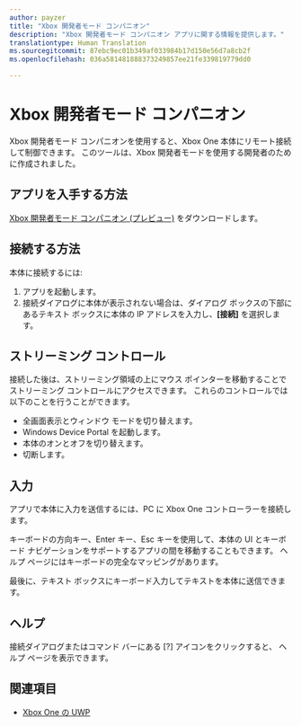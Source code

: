 ```yaml
---
author: payzer
title: "Xbox 開発者モード コンパニオン"
description: "Xbox 開発者モード コンパニオン アプリに関する情報を提供します。"
translationtype: Human Translation
ms.sourcegitcommit: 87ebc9ec01b349af033984b17d150e56d7a8cb2f
ms.openlocfilehash: 036a581481888373249857ee21fe339819779dd0

---
```


# Xbox 開発者モード コンパニオン

Xbox 開発者モード コンパニオンを使用すると、Xbox One 本体にリモート接続して制御できます。 このツールは、Xbox 開発者モードを使用する開発者のために作成されました。

## アプリを入手する方法  
[Xbox 開発者モード コンパニオン (プレビュー)](https://www.microsoft.com/store/p/xbox-dev-mode-companion/9nblggh519cp) をダウンロードします。

## 接続する方法   
本体に接続するには:

1. アプリを起動します。   
2. 接続ダイアログに本体が表示されない場合は、ダイアログ ボックスの下部にあるテキスト ボックスに本体の IP アドレスを入力し、**[接続]** を選択します。

## ストリーミング コントロール
接続した後は、ストリーミング領域の上にマウス ポインターを移動することでストリーミング コントロールにアクセスできます。 これらのコントロールでは以下のことを行うことができます。
* 全画面表示とウィンドウ モードを切り替えます。
* Windows Device Portal を起動します。
* 本体のオンとオフを切り替えます。
* 切断します。

## 入力
アプリで本体に入力を送信するには、PC に Xbox One コントローラーを接続します。   
    
キーボードの方向キー、Enter キー、Esc キーを使用して、本体の UI とキーボード ナビゲーションをサポートするアプリの間を移動することもできます。 ヘルプ ページにはキーボードの完全なマッピングがあります。   
   
最後に、テキスト ボックスにキーボード入力してテキストを本体に送信できます。   

## ヘルプ
接続ダイアログまたはコマンド バーにある [?] アイコンをクリックすると、 ヘルプ ページを表示できます。

## 関連項目
- [Xbox One の UWP](index.md)



<!--HONumber=Sep16_HO1-->


